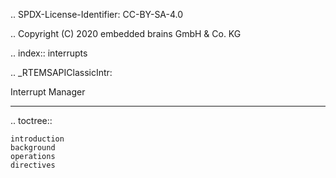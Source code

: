 .. SPDX-License-Identifier: CC-BY-SA-4.0

.. Copyright (C) 2020 embedded brains GmbH & Co. KG

.. index:: interrupts

.. _RTEMSAPIClassicIntr:

Interrupt Manager
*****************

.. toctree::

    introduction
    background
    operations
    directives
